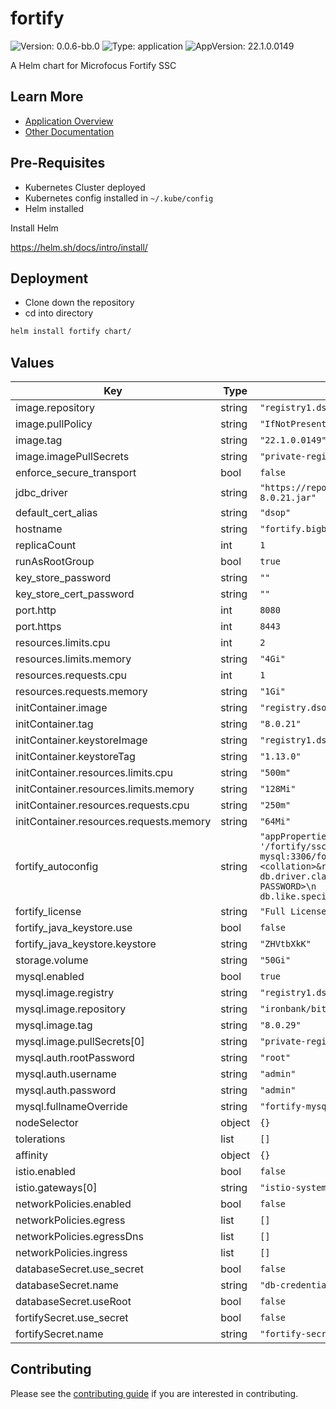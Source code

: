 # fortify

![Version: 0.0.6-bb.0](https://img.shields.io/badge/Version-0.0.6--bb.0-informational?style=flat-square) ![Type: application](https://img.shields.io/badge/Type-application-informational?style=flat-square) ![AppVersion: 22.1.0.0149](https://img.shields.io/badge/AppVersion-22.1.0.0149-informational?style=flat-square)

A Helm chart for Microfocus Fortify SSC

## Learn More
* [Application Overview](docs/overview.md)
* [Other Documentation](docs/)

## Pre-Requisites

* Kubernetes Cluster deployed
* Kubernetes config installed in `~/.kube/config`
* Helm installed

Install Helm

https://helm.sh/docs/intro/install/

## Deployment

* Clone down the repository
* cd into directory
```bash
helm install fortify chart/
```

## Values

| Key | Type | Default | Description |
|-----|------|---------|-------------|
| image.repository | string | `"registry1.dso.mil/ironbank/microfocus/fortify/ssc"` |  |
| image.pullPolicy | string | `"IfNotPresent"` |  |
| image.tag | string | `"22.1.0.0149"` |  |
| image.imagePullSecrets | string | `"private-registry"` |  |
| enforce_secure_transport | bool | `false` |  |
| jdbc_driver | string | `"https://repo1.maven.org/maven2/mysql/mysql-connector-java/8.0.21/mysql-connector-java-8.0.21.jar"` |  |
| default_cert_alias | string | `"dsop"` |  |
| hostname | string | `"fortify.bigbang.dev"` |  |
| replicaCount | int | `1` |  |
| runAsRootGroup | bool | `true` |  |
| key_store_password | string | `""` |  |
| key_store_cert_password | string | `""` |  |
| port.http | int | `8080` |  |
| port.https | int | `8443` |  |
| resources.limits.cpu | int | `2` |  |
| resources.limits.memory | string | `"4Gi"` |  |
| resources.requests.cpu | int | `1` |  |
| resources.requests.memory | string | `"1Gi"` |  |
| initContainer.image | string | `"registry.dso.mil/platform-one/big-bang/apps/third-party/fortify/mysql-client"` |  |
| initContainer.tag | string | `"8.0.21"` |  |
| initContainer.keystoreImage | string | `"registry1.dso.mil/ironbank/redhat/openjdk/openjdk13"` |  |
| initContainer.keystoreTag | string | `"1.13.0"` |  |
| initContainer.resources.limits.cpu | string | `"500m"` |  |
| initContainer.resources.limits.memory | string | `"128Mi"` |  |
| initContainer.resources.requests.cpu | string | `"250m"` |  |
| initContainer.resources.requests.memory | string | `"64Mi"` |  |
| fortify_autoconfig | string | `"appProperties:\n  host.validation: false\n  searchIndex.location: '/fortify/ssc/index'\ndatasourceProperties:\n  jdbc.url: \"jdbc:mysql://fortify-mysql:3306/fortify?useSSL=false&connectionCollation=<collation>&rewriteBatchedStatements=true&max_allowed_packet=1073741824&sql_mode=TRADITIONAL\"\n  db.driver.class: com.mysql.cj.jdbc.Driver\n  db.username: <DB-USER>\n  db.password: <DB-PASSWORD>\n  db.dialect: com.fortify.manager.util.hibernate.MySQLDialect\n  db.like.specialCharacters: '%_\\\\'\ndbMigrationProperties:\n  migration.enabled: true\n"` |  |
| fortify_license | string | `"Full License\n"` |  |
| fortify_java_keystore.use | bool | `false` |  |
| fortify_java_keystore.keystore | string | `"ZHVtbXkK"` |  |
| storage.volume | string | `"50Gi"` |  |
| mysql.enabled | bool | `true` |  |
| mysql.image.registry | string | `"registry1.dso.mil"` |  |
| mysql.image.repository | string | `"ironbank/bitnami/mysql8"` |  |
| mysql.image.tag | string | `"8.0.29"` |  |
| mysql.image.pullSecrets[0] | string | `"private-registry"` |  |
| mysql.auth.rootPassword | string | `"root"` |  |
| mysql.auth.username | string | `"admin"` |  |
| mysql.auth.password | string | `"admin"` |  |
| mysql.fullnameOverride | string | `"fortify-mysql"` |  |
| nodeSelector | object | `{}` |  |
| tolerations | list | `[]` |  |
| affinity | object | `{}` |  |
| istio.enabled | bool | `false` |  |
| istio.gateways[0] | string | `"istio-system/main"` |  |
| networkPolicies.enabled | bool | `false` |  |
| networkPolicies.egress | list | `[]` |  |
| networkPolicies.egressDns | list | `[]` |  |
| networkPolicies.ingress | list | `[]` |  |
| databaseSecret.use_secret | bool | `false` |  |
| databaseSecret.name | string | `"db-credentials-mysql"` |  |
| databaseSecret.useRoot | bool | `false` |  |
| fortifySecret.use_secret | bool | `false` |  |
| fortifySecret.name | string | `"fortify-secret"` |  |

## Contributing

Please see the [contributing guide](./CONTRIBUTING.md) if you are interested in contributing.
